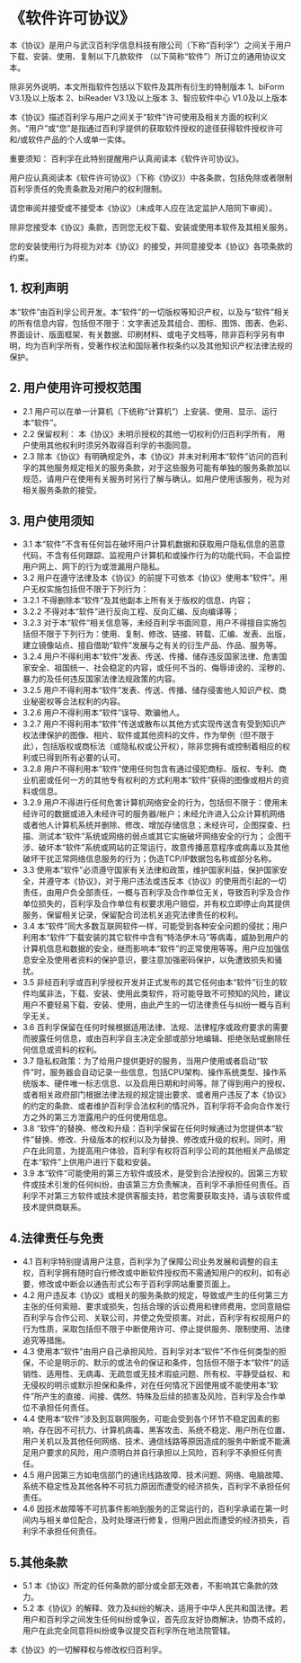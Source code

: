 # 《软件许可协议》

本《协议》是用户与武汉百利孚信息科技有限公司（下称“百利孚”）之间关于用户下载、安装、使用、复制以下几款软件 （以下简称“软件”）所订立的通用协议文本。

除非另外说明，本文所指软件包括以下软件及其所有衍生的特制版本
1、biForm V3.1及以上版本
2、biReader V3.1及以上版本
3、智应软件中心 V1.0及以上版本

本《协议》描述百利孚与用户之间关于“软件”许可使用及相关方面的权利义务。“用户”或“您”是指通过百利孚提供的获取软件授权的途径获得软件授权许可和/或软件产品的个人或单一实体。

重要须知： 百利孚在此特别提醒用户认真阅读本《软件许可协议》。

用户应认真阅读本《软件许可协议》（下称《协议》）中各条款，包括免除或者限制百利孚责任的免责条款及对用户的权利限制。

请您审阅并接受或不接受本《协议》（未成年人应在法定监护人陪同下审阅）。

除非您接受本《协议》条款，否则您无权下载、安装或使用本软件及其相关服务。

您的安装使用行为将视为对本《协议》的接受，并同意接受本《协议》各项条款的约束。

## 1. 权利声明
本“软件”由百利孚公司开发。本“软件”的一切版权等知识产权，以及与“软件”相关的所有信息内容，包括但不限于：文字表述及其组合、图标、图饰、图表、色彩、界面设计、版面框架、有关数据、印刷材料、或电子文档等，除非百利孚另有申明，均为百利孚所有，受著作权法和国际著作权条约以及其他知识产权法律法规的保护。

## 2. 用户使用许可授权范围
- 2.1 用户可以在单一计算机（下统称“计算机”）上安装、使用、显示、运行本“软件”。
- 2.2 保留权利： 本《协议》未明示授权的其他一切权利仍归百利孚所有， 用户使用其他权利时须另外取得百利孚的书面同意。
- 2.3 除本《协议》有明确规定外，本《协议》并未对利用本“软件”访问的百利孚的其他服务规定相关的服务条款，对于这些服务可能有单独的服务条款加以规范，请用户在使用有关服务时另行了解与确认。如用户使用该服务，视为对相关服务条款的接受。

## 3. 用户使用须知
- 3.1 本“软件”不含有任何旨在破坏用户计算机数据和获取用户隐私信息的恶意代码，不含有任何跟踪、监视用户计算机和或操作行为的功能代码，不会监控用户网上、网下的行为或泄漏用户隐私。
- 3.2 用户在遵守法律及本《协议》的前提下可依本《协议》使用本“软件”。用户无权实施包括但不限于下列行为：
 - 3.2.1 不得删除本“软件”及其他副本上所有关于版权的信息、内容；
 - 3.2.2 不得对本“软件”进行反向工程、反向汇编、反向编译等；
 - 3.2.3 对于本“软件”相关信息等，未经百利孚书面同意，用户不得擅自实施包括但不限于下列行为：使用、复制、修改、链接、转载、汇编、发表、出版，建立镜像站点、擅自借助“软件”发展与之有关的衍生产品、作品、服务等。
 - 3.2.4 用户不得利用本“软件”发表、传送、传播、储存违反国家法律、危害国家安全、祖国统一、社会稳定的内容，或任何不当的、侮辱诽谤的、淫秽的、暴力的及任何违反国家法律法规政策的内容。
 - 3.2.5 用户不得利用本“软件”发表、传送、传播、储存侵害他人知识产权、商业秘密权等合法权利的内容。
 - 3.2.6 用户不得利用本“软件”误导、欺骗他人。
 - 3.2.7 用户不得利用本“软件”传送或散布以其他方式实现传送含有受到知识产权法律保护的图像、相片、软件或其他资料的文件，作为举例（但不限于此），包括版权或商标法（或隐私权或公开权），除非您拥有或控制着相应的权利或已得到所有必要的认可。
 - 3.2.8 用户不得利用本“软件”使用任何包含有通过侵犯商标、版权、专利、商业机密或任何一方的其他专有权利的方式利用本“软件”获得的图像或相片的资料或信息。
 - 3.2.9 用户不得进行任何危害计算机网络安全的行为，包括但不限于：使用未经许可的数据或进入未经许可的服务器/帐户；未经允许进入公众计算机网络或者他人计算机系统并删除、修改、增加存储信息；未经许可，企图探查、扫描、测试本“软件”系统或网络的弱点或其它实施破坏网络安全的行为； 企图干涉、破坏本“软件”系统或网站的正常运行，故意传播恶意程序或病毒以及其他破坏干扰正常网络信息服务的行为；伪造TCP/IP数据包名称或部分名称。
 - 3.3 使用本“软件”必须遵守国家有关法律和政策，维护国家利益，保护国家安全，并遵守本《协议》，对于用户违法或违反本《协议》的使用而引起的一切责任，由用户负全部责任，一概与百利孚及合作单位无关，导致百利孚及合作单位损失的，百利孚及合作单位有权要求用户赔偿，并有权立即停止向其提供服务，保留相关记录，保留配合司法机关追究法律责任的权利。
 - 3.4 本“软件”同大多数互联网软件一样，可能受到各种安全问题的侵扰；用户利用本“软件”下载安装的其它软件中含有“特洛伊木马”等病毒，威胁到用户的计算机信息和数据的安全，继而影响本“软件”的正常使用等等。用户应加强信息安全及使用者资料的保护意识，要注意加强密码保护，以免遭致损失和骚扰。
 - 3.5 非经百利孚或百利孚授权开发并正式发布的其它任何由本“软件”衍生的软件均属非法，下载、安装、使用此类软件，将可能导致不可预知的风险，建议用户不要轻易下载、安装、使用，由此产生的一切法律责任与纠纷一概与百利孚无关。
 - 3.6 百利孚保留在任何时候根据适用法律、法规、法律程序或政府要求的需要而披露任何信息，或由百利孚自主决定全部或部分地编辑、拒绝张贴或删除任何信息或资料的权利。
 - 3.7 隐私权政策：为了给用户提供更好的服务，当用户使用或者启动“软件”时，服务器会自动记录一些信息，包括CPU架构、操作系统类型、操作系统版本、硬件唯一标志信息、以及启用日期和时间等。除了得到用户的授权、或者相关政府部门根据法律法规的规定提出要求、或者用户违反了本《协议》的约定的条款、或者维护百利孚合法权利的情况外，百利孚将不会向合作发行方之外的第三方泄露用户的任何使用信息。
 - 3.8 “软件”的替换、修改和升级：百利孚保留在任何时候通过为您提供本“软件”替换、修改、升级版本的权利以及为替换、修改或升级的权利。同时，用户在此同意，为提高用户体验，百利孚有权将百利孚公司的其他相关产品绑定在本“软件”上供用户进行下载和安装。
 - 3.9 本“软件”可能使用的第三方软件或技术，是受到合法授权的。因第三方软件或技术引发的任何纠纷，由该第三方负责解决，百利孚不承担任何责任。百利孚不对第三方软件或技术提供客服支持，若您需要获取支持，请与该软件或技术提供商联系。

## 4.法律责任与免责
- 4.1 百利孚特别提请用户注意，百利孚为了保障公司业务发展和调整的自主权，百利孚拥有随时自行修改或中断软件授权而不需通知用户的权利，如有必要，修改或中断会以通告形式公布于百利孚网站重要页面上。
- 4.2 用户违反本《协议》或相关的服务条款的规定，导致或产生的任何第三方主张的任何索赔、要求或损失，包括合理的诉讼费用和律师费用，您同意赔偿百利孚与合作公司、关联公司，并使之免受损害。对此，百利孚有权视用户的行为性质，采取包括但不限于中断使用许可、停止提供服务、限制使用、法律追究等措施。
- 4.3 使用本“软件”由用户自己承担风险，百利孚对本“软件”不作任何类型的担保，不论是明示的、默示的或法令的保证和条件，包括但不限于本“软件”的适销性、适用性、无病毒、无疏忽或无技术瑕疵问题、所有权、平静受益权、和无侵权的明示或默示担保和条件，对在任何情况下因使用或不能使用本“软件”所产生的直接、间接、偶然、特殊及后续的损害及风险，百利孚及合作单位不承担任何责任。
- 4.4 使用本“软件”涉及到互联网服务，可能会受到各个环节不稳定因素的影响，存在因不可抗力、计算机病毒、黑客攻击、系统不稳定、用户所在位置、用户关机以及其他任何网络、技术、通信线路等原因造成的服务中断或不能满足用户要求的风险，用户须明白并自行承担以上风险，百利孚不承担任何责任。
- 4.5 用户因第三方如电信部门的通讯线路故障、技术问题、网络、电脑故障、系统不稳定性及其他各种不可抗力原因而遭受的经济损失，百利孚不承担任何责任。
- 4.6 因技术故障等不可抗事件影响到服务的正常运行的，百利孚承诺在第一时间内与相关单位配合，及时处理进行修复，但用户因此而遭受的经济损失，百利孚不承担任何责任。
 
## 5.其他条款
- 5.1 本《协议》所定的任何条款的部分或全部无效者，不影响其它条款的效力。
- 5.2 本《协议》的解释、效力及纠纷的解决，适用于中华人民共和国法律。若用户和百利孚之间发生任何纠纷或争议，首先应友好协商解决，协商不成的，用户在此完全同意将纠纷或争议提交百利孚所在地法院管辖。

本《协议》的一切解释权与修改权归百利孚。